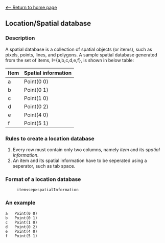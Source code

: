 [__<--__ Return to home page](index.html)

## Location/Spatial database

### Description
A spatial database is a collection of spatial objects (or items), such as pixels, points, lines, and polygons.
A sample spatial database generated from the set of items, I={a,b,c,d,e,f}, is shown in below table:

Item |  Spatial information
  --- | -----
a   | Point(0 0)
b   | Point(0 1)
c   | Point(1 0)
d   | Point(0 2)
e   | Point(4 0)
f   | Point(5 1)

### Rules to create a location database

1. Every row must contain only two columns, namely _item_ and its _spatial information_.
2. An item and its spatial information have to be seperated using a seperator, such as tab space.


### Format of a location database

         item<sep>spatialInformation

### An example
    a   Point(0 0)
    b   Point(0 1)
    c   Point(1 0)
    d   Point(0 2)
    e   Point(4 0)
    f   Point(5 1)


